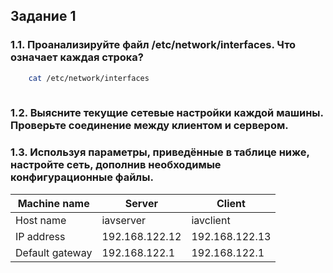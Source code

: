 ## Задание 1
### 1.1. Проанализируйте файл /etc/network/interfaces. Что означает каждая строка?
```bash
    cat /etc/network/interfaces
    
```
### 1.2. Выясните текущие сетевые настройки каждой машины. Проверьте соединение между клиентом и сервером.
### 1.3. Используя параметры, приведённые в таблице ниже, настройте сеть, дополнив необходимые конфигурационные файлы.
|Machine name | Server | Client |
|---|---|---|
|Host name| iavserver| iavclient |
|IP address |192.168.122.12| 192.168.122.13|
|Default gateway |192.168.122.1 | 192.168.122.1 |
